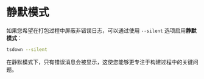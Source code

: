 # 静默模式

如果您希望在打包过程中屏蔽非错误日志，可以通过使用 `--silent` 选项启用**静默模式**：

```bash
tsdown --silent
```

在静默模式下，只有错误消息会被显示，这使您能够更专注于构建过程中的关键问题。
